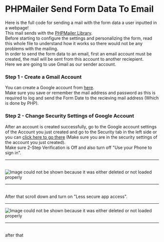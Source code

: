 # PHPMailer Send Form Data To Email
Here is the full code for sending a mail with the form data a user inputted in a webpage!<br>
This mail sends with the <a href="https://en.wikipedia.org/wiki/PHPMailer">PHPMailer Library</a>.<br>
Before starting to configure the settings and personalizing the form, read this whole file to understand how it works so there would not be any problems with the mailing.<br>
In order to send the form data to an email, first an email account must be created, the mail will be sent from this account to another reciepient.<br>
Here we are going to use Gmail as our sender account.<br>
### Step 1 - Create a Gmail Account 
You can create a Google account from <a href="https://accounts.google.com/signup?hl=en">here</a>.<br>
Make sure you save or remember the mail address and password as this is required to log and send the Form Date to the recieving mail address (Which is done by PHP).<br>
### Step 2 - Change Security Settings of Google Account
After an account is created successfully, go to the Google account settings of the Account you just created and go to the Security tab in the left side or you can <a href="https://myaccount.google.com/intro/security">click here to go there</a> (Make sure you are in the security settings of the account you just created).<br>
Make sure 2-Step Verification is Off and also turn off "Use your Phone to sign in".<br>
<hr><br>
<img src="https://i.imgur.com/OaQ3J28.jpg" alt="Image could not be shown because it was either deleted or not loaded properly"><br>
<hr><br>
After that scroll down and turn on "Less secure app access".<br><hr>
<img src="https://i.imgur.com/EirB1CC.jpg" alt="Image could not be shown because it was either deleted or not loaded properly"><br>
<hr><br>
after that
